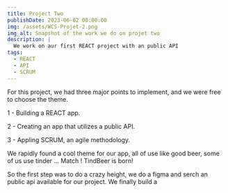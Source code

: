 ```yaml
---
title: Project Two
publishDate: 2023-06-02 00:00:00
img: /assets/WCS-Projet-2.png
img_alt: Snapshot of the work we do on projet two
description: |
  We work on aur first REACT project with an public API
tags:
  - REACT
  - API
  - SCRUM
---
```


For this project, we had three major points to implement, and we were free to choose the theme.

1 - Building a REACT app.

2 - Creating an app that utilizes a public API.

3 - Appling SCRUM, an agile methodology.

We rapidly found a cool theme for our app, all of use like good beer, some of us use tinder ... Match ! TindBeer is born!

So the first step was to do a crazy height, we do a figma and serch an public api available for our project.
We finally build a
